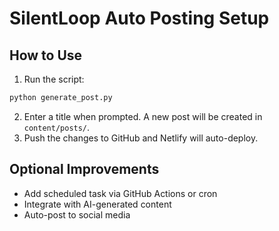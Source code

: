 # SilentLoop Auto Posting Setup

## How to Use

1. Run the script:
```bash
python generate_post.py
```
2. Enter a title when prompted. A new post will be created in `content/posts/`.
3. Push the changes to GitHub and Netlify will auto-deploy.

## Optional Improvements

- Add scheduled task via GitHub Actions or cron
- Integrate with AI-generated content
- Auto-post to social media
